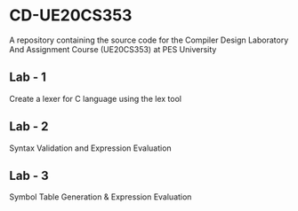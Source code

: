 # CD-UE20CS353

A repository containing the source code for the Compiler Design Laboratory  And Assignment Course (UE20CS353) at PES University

## Lab - 1
Create a lexer for C language using the lex tool

## Lab - 2
Syntax Validation and Expression Evaluation

## Lab - 3
Symbol Table Generation & Expression Evaluation
